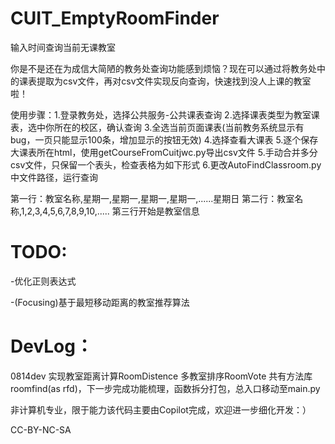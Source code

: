 # CUIT_EmptyRoomFinder

输入时间查询当前无课教室

你是不是还在为成信大简陋的教务处查询功能感到烦恼？现在可以通过将教务处中的课表提取为csv文件，再对csv文件实现反向查询，快速找到没人上课的教室啦！

使用步骤：1.登录教务处，选择公共服务-公共课表查询 2.选择课表类型为教室课表，选中你所在的校区，确认查询 3.全选当前页面课表(当前教务系统显示有bug，一页只能显示100条，增加显示的按钮无效) 4.选择查看大课表 5.逐个保存大课表所在html，使用getCourseFromCuitjwc.py导出csv文件 5.手动合并多分csv文件，只保留一个表头，检查表格为如下形式 6.更改AutoFindClassroom.py中文件路径，运行查询

第一行：教室名称,星期一,星期一,星期一,星期一,......星期日
第二行：教室名称,1,2,3,4,5,6,7,8,9,10,.....
第三行开始是教室信息

# TODO:

-优化正则表达式

-(Focusing)基于最短移动距离的教室推荐算法

# DevLog：

0814dev 实现教室距离计算RoomDistence 多教室排序RoomVote 共有方法库roomfind(as rfd)，下一步完成功能梳理，函数拆分打包，总入口移动至main.py

非计算机专业，限于能力该代码主要由Copilot完成，欢迎进一步细化开发：）

CC-BY-NC-SA
